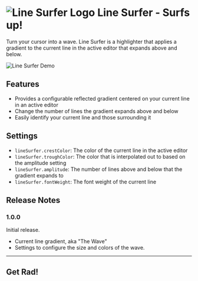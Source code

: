 # ![Line Surfer Logo](images/logo-small.png) Line Surfer - Surfs up! 

Turn your cursor into a wave. Line Surfer is a highlighter that applies a gradient to the current line in the active editor that expands above and below.

![Line Surfer Demo](images/line-surfer-demo.gif)

## Features

- Provides a configurable reflected gradient centered on your current line in an active editor
- Change the number of lines the gradient expands above and below
- Easily identify your current line and those surrounding it

## Settings

* `lineSurfer.crestColor`: The color of the current line in the active editor
* `lineSurfer.troughColor`: The color that is interpolated out to based on the amplitude setting
* `lineSurfer.amplitude`: The number of lines above and below that the gradient expands to
* `lineSurfer.fontWeight`: The font weight of the current line

## Release Notes

### 1.0.0

Initial release.
  
- Current line gradient, aka "The Wave"
- Settings to configure the size and colors of the wave.

----------------------------------------------------------------------------------------

## **Get Rad!**
